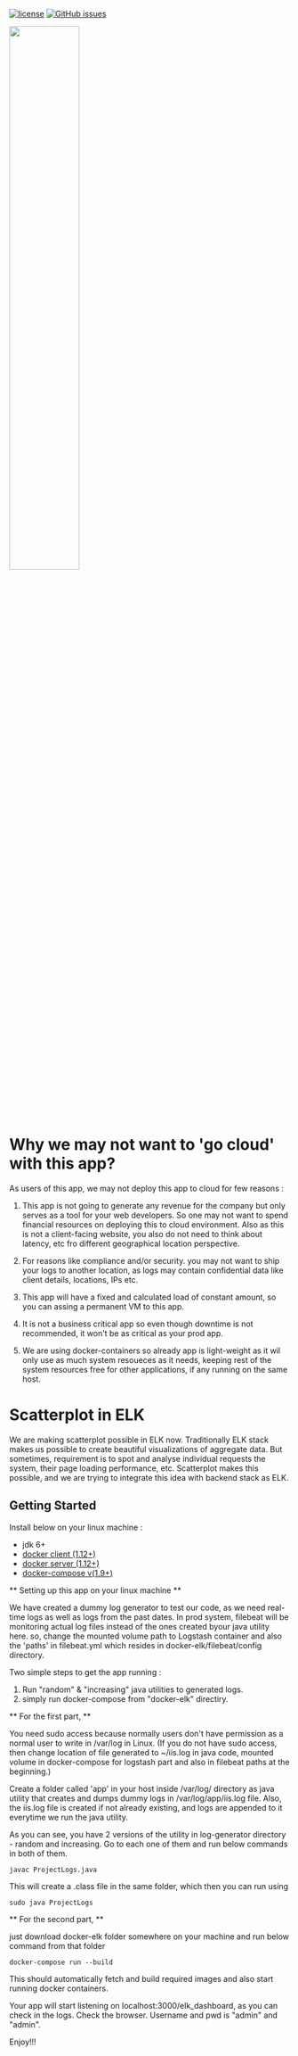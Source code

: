  [![license](https://img.shields.io/github/license/mashape/apistatus.svg)](https://github.com/SJSU272Lab/Fall16-Team28/blob/master/LICENSE.md)
 [![GitHub issues](https://img.shields.io/badge/issues-0%20open-green.svg)](https://github.com/SJSU272Lab/ELKplot/issues?q=is%3Aopen+is%3Aissue) 
 
<img src="http://www.itzgeek.com/wp-content/uploads/2016/09/Run-ELK-stack-on-Docker-Container.png" width="50%" align="centre">
 

# Why we may not want to 'go cloud' with this app?
As users of this app, we may not deploy this app to cloud for few reasons :

1. This app is not going to generate any revenue for the company but only serves as a tool for your web developers. So one may not want to spend financial resources on deploying this to cloud environment. Also as this is not a client-facing website, you also do not need to think about latency, etc fro different geographical location perspective.

2. For reasons like compliance and/or security. you may not want to ship your logs to another location, as logs may contain confidential data like client details, locations, IPs etc.

3. This app will have a fixed and calculated load of constant amount, so you can assing a permanent VM to this app. 

4. It is not a business critical app so even though downtime is not recommended, it won't be as critical as your prod app.

5. We are using docker-containers so already app is light-weight as it wil only use as much system resoueces as it needs, keeping rest of the system resources free for other applications, if any running on the same host. 


# Scatterplot in ELK

We are making scatterplot possible in ELK now. Traditionally ELK stack makes us possible to create beautiful visualizations of aggregate data. But sometimes, requirement is to spot and analyse individual requests the system, their page loading performance, etc. Scatterplot makes this possible, and we are trying to integrate this idea with backend stack as ELK.

## Getting Started

Install below on your linux machine :

* jdk 6+
* [docker client (1.12+)](https://docs.docker.com/engine/installation/linux/fedora/) 
* [docker server (1.12+)](https://docs.docker.com/engine/installation/linux/fedora/)
* [docker-compose v(1.9+)](https://docs.docker.com/compose/install/) 



** Setting up this app on your linux machine **

We have created a dummy log generator to test our code, as we need real-time logs as well as logs from the past dates. In prod system, filebeat will be monitoring actual log files instead of the ones created byour java utility here. so, change the mounted volume path to Logstash container and also the 'paths' in filebeat.yml which resides in docker-elk/filebeat/config directory.

Two simple steps to get the app running :
1. Run "random" & "increasing" java utilities to generated logs.
2. simply run docker-compose from "docker-elk" directiry.

** For the first part, **

You need sudo access because normally users don't have permission as a normal user to write in /var/log in Linux.
(If you do not have sudo access, then change location of file generated to ~/iis.log in java code, mounted volume in docker-compose for logstash part and also in filebeat paths at the beginning.)

Create a folder called 'app' in your host inside /var/log/ directory as java utility that creates and dumps dummy logs in
/var/log/app/iis.log file. Also, the iis.log file is created if not already existing, and logs are appended to it everytime we run the java utility.

As you can see, you have 2 versions of the utility in log-generator directory - random and increasing. Go to each one of them and run below commands in both of them. 

```
javac ProjectLogs.java
```

This will create a .class file in the same folder, which then you can run using

```
sudo java ProjectLogs
```

** For the second part, ** 

just download docker-elk folder somewhere on your machine and run below command from that folder 

```
docker-compose run --build 
```

This should automatically fetch and build required images and also start running docker containers.

Your app will start listening on localhost:3000/elk_dashboard, as you can check in the logs.
Check the browser. Username and pwd is "admin" and "admin".

Enjoy!!!
